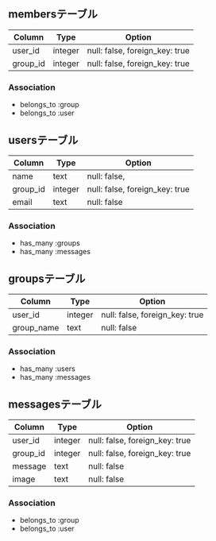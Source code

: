 ## membersテーブル

|Column|Type|Option|
|------|----|------|
|user_id|integer|null: false, foreign_key: true|
|group_id|integer|null: false, foreign_key: true|

### Association
- belongs_to :group
- belongs_to :user

## usersテーブル

|Column|Type|Option|
|------|----|------|
|name|text|null: false, |
|group_id|integer|null: false, foreign_key: true|
|email|text|null: false|

### Association
- has_many :groups
- has_many :messages

## groupsテーブル
|Column|Type|Option|
|------|----|------|
|user_id|integer|null: false, foreign_key: true|
|group_name|text|null: false|

### Association
- has_many :users
- has_many :messages

## messagesテーブル
|Column|Type|Option|
|------|----|------|
|user_id|integer|null: false, foreign_key: true|
|group_id|integer|null: false, foreign_key: true|
|message|text|null: false|
|image|text|null: false|

### Association
- belongs_to :group
- belongs_to :user


